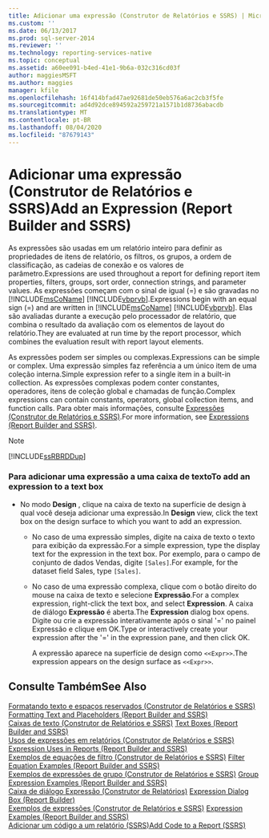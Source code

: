 ```yaml
---
title: Adicionar uma expressão (Construtor de Relatórios e SSRS) | Microsoft Docs
ms.custom: ''
ms.date: 06/13/2017
ms.prod: sql-server-2014
ms.reviewer: ''
ms.technology: reporting-services-native
ms.topic: conceptual
ms.assetid: a60ee091-b4ed-41e1-9b6a-032c316cd03f
author: maggiesMSFT
ms.author: maggies
manager: kfile
ms.openlocfilehash: 16f414bfad47ae92681de50eb576a6ac2cb3f5fe
ms.sourcegitcommit: ad4d92dce894592a259721a1571b1d8736abacdb
ms.translationtype: MT
ms.contentlocale: pt-BR
ms.lasthandoff: 08/04/2020
ms.locfileid: "87679143"
---
```

# <a name="add-an-expression-report-builder-and-ssrs"></a><span data-ttu-id="a3a0c-102">Adicionar uma expressão (Construtor de Relatórios e SSRS)</span><span class="sxs-lookup"><span data-stu-id="a3a0c-102">Add an Expression (Report Builder and SSRS)</span></span>
  <span data-ttu-id="a3a0c-103">As expressões são usadas em um relatório inteiro para definir as propriedades de itens de relatório, os filtros, os grupos, a ordem de classificação, as cadeias de conexão e os valores de parâmetro.</span><span class="sxs-lookup"><span data-stu-id="a3a0c-103">Expressions are used throughout a report for defining report item properties, filters, groups, sort order, connection strings, and parameter values.</span></span> <span data-ttu-id="a3a0c-104">As expressões começam com o sinal de igual (=) e são gravadas no [!INCLUDE[msCoName](../../includes/msconame-md.md)] [!INCLUDE[vbprvb](../../includes/vbprvb-md.md)].</span><span class="sxs-lookup"><span data-stu-id="a3a0c-104">Expressions begin with an equal sign (=) and are written in [!INCLUDE[msCoName](../../includes/msconame-md.md)] [!INCLUDE[vbprvb](../../includes/vbprvb-md.md)].</span></span> <span data-ttu-id="a3a0c-105">Elas são avaliadas durante a execução pelo processador de relatório, que combina o resultado da avaliação com os elementos de layout do relatório.</span><span class="sxs-lookup"><span data-stu-id="a3a0c-105">They are evaluated at run time by the report processor, which combines the evaluation result with report layout elements.</span></span>  
  
 <span data-ttu-id="a3a0c-106">As expressões podem ser simples ou complexas.</span><span class="sxs-lookup"><span data-stu-id="a3a0c-106">Expressions can be simple or complex.</span></span> <span data-ttu-id="a3a0c-107">Uma expressão simples faz referência a um único item de uma coleção interna.</span><span class="sxs-lookup"><span data-stu-id="a3a0c-107">Simple expression refer to a single item in a built-in collection.</span></span> <span data-ttu-id="a3a0c-108">As expressões complexas podem conter constantes, operadores, itens de coleção global e chamadas de função.</span><span class="sxs-lookup"><span data-stu-id="a3a0c-108">Complex expressions can contain constants, operators, global collection items, and function calls.</span></span> <span data-ttu-id="a3a0c-109">Para obter mais informações, consulte [Expressões &#40;Construtor de Relatórios e SSRS&#41;](expressions-report-builder-and-ssrs.md).</span><span class="sxs-lookup"><span data-stu-id="a3a0c-109">For more information, see [Expressions &#40;Report Builder and SSRS&#41;](expressions-report-builder-and-ssrs.md).</span></span>  
  
> [!NOTE]  
>  [!INCLUDE[ssRBRDDup](../../includes/ssrbrddup-md.md)]  
  
### <a name="to-add-an-expression-to-a-text-box"></a><span data-ttu-id="a3a0c-110">Para adicionar uma expressão a uma caixa de texto</span><span class="sxs-lookup"><span data-stu-id="a3a0c-110">To add an expression to a text box</span></span>  
  
-   <span data-ttu-id="a3a0c-111">No modo **Design** , clique na caixa de texto na superfície de design à qual você deseja adicionar uma expressão.</span><span class="sxs-lookup"><span data-stu-id="a3a0c-111">In **Design** view, click the text box on the design surface to which you want to add an expression.</span></span>  
  
    -   <span data-ttu-id="a3a0c-112">No caso de uma expressão simples, digite na caixa de texto o texto para exibição da expressão.</span><span class="sxs-lookup"><span data-stu-id="a3a0c-112">For a simple expression, type the display text for the expression in the text box.</span></span> <span data-ttu-id="a3a0c-113">Por exemplo, para o campo de conjunto de dados Vendas, digite `[Sales]`.</span><span class="sxs-lookup"><span data-stu-id="a3a0c-113">For example, for the dataset field Sales, type `[Sales]`.</span></span>  
  
    -   <span data-ttu-id="a3a0c-114">No caso de uma expressão complexa, clique com o botão direito do mouse na caixa de texto e selecione **Expressão**.</span><span class="sxs-lookup"><span data-stu-id="a3a0c-114">For a complex expression, right-click the text box, and select **Expression**.</span></span> <span data-ttu-id="a3a0c-115">A caixa de diálogo **Expressão** é aberta.</span><span class="sxs-lookup"><span data-stu-id="a3a0c-115">The **Expression** dialog box opens.</span></span> <span data-ttu-id="a3a0c-116">Digite ou crie a expressão interativamente após o sinal '=' no painel Expressão e clique em OK.</span><span class="sxs-lookup"><span data-stu-id="a3a0c-116">Type or interactively create your expression after the '=' in the expression pane, and then click OK.</span></span>  
  
         <span data-ttu-id="a3a0c-117">A expressão aparece na superfície de design como `<<Expr>>`.</span><span class="sxs-lookup"><span data-stu-id="a3a0c-117">The expression appears on the design surface as `<<Expr>>`.</span></span>  
  
## <a name="see-also"></a><span data-ttu-id="a3a0c-118">Consulte Também</span><span class="sxs-lookup"><span data-stu-id="a3a0c-118">See Also</span></span>  
 <span data-ttu-id="a3a0c-119">[Formatando texto e espaços reservados &#40;Construtor de Relatórios e SSRS&#41;](formatting-text-and-placeholders-report-builder-and-ssrs.md) </span><span class="sxs-lookup"><span data-stu-id="a3a0c-119">[Formatting Text and Placeholders &#40;Report Builder and SSRS&#41;](formatting-text-and-placeholders-report-builder-and-ssrs.md) </span></span>  
 <span data-ttu-id="a3a0c-120">[Caixas de texto &#40;Construtor de Relatórios e SSRS&#41;](text-boxes-report-builder-and-ssrs.md) </span><span class="sxs-lookup"><span data-stu-id="a3a0c-120">[Text Boxes &#40;Report Builder and SSRS&#41;](text-boxes-report-builder-and-ssrs.md) </span></span>  
 <span data-ttu-id="a3a0c-121">[Usos de expressões em relatórios &#40;Construtor de Relatórios e SSRS&#41;](expression-uses-in-reports-report-builder-and-ssrs.md) </span><span class="sxs-lookup"><span data-stu-id="a3a0c-121">[Expression Uses in Reports &#40;Report Builder and SSRS&#41;](expression-uses-in-reports-report-builder-and-ssrs.md) </span></span>  
 <span data-ttu-id="a3a0c-122">[Exemplos de equações de filtro &#40;Construtor de Relatórios e SSRS&#41;](filter-equation-examples-report-builder-and-ssrs.md) </span><span class="sxs-lookup"><span data-stu-id="a3a0c-122">[Filter Equation Examples &#40;Report Builder and SSRS&#41;](filter-equation-examples-report-builder-and-ssrs.md) </span></span>  
 <span data-ttu-id="a3a0c-123">[Exemplos de expressões de grupo &#40;Construtor de Relatórios e SSRS&#41;](expression-examples-report-builder-and-ssrs.md) </span><span class="sxs-lookup"><span data-stu-id="a3a0c-123">[Group Expression Examples &#40;Report Builder and SSRS&#41;](expression-examples-report-builder-and-ssrs.md) </span></span>  
 <span data-ttu-id="a3a0c-124">[Caixa de diálogo Expressão &#40;Construtor de Relatórios&#41;](../expression-dialog-box-report-builder.md) </span><span class="sxs-lookup"><span data-stu-id="a3a0c-124">[Expression Dialog Box &#40;Report Builder&#41;](../expression-dialog-box-report-builder.md) </span></span>  
 <span data-ttu-id="a3a0c-125">[Exemplos de expressões &#40;Construtor de Relatórios e SSRS&#41;](expression-examples-report-builder-and-ssrs.md) </span><span class="sxs-lookup"><span data-stu-id="a3a0c-125">[Expression Examples &#40;Report Builder and SSRS&#41;](expression-examples-report-builder-and-ssrs.md) </span></span>  
 [<span data-ttu-id="a3a0c-126">Adicionar um código a um relatório &#40;SSRS&#41;</span><span class="sxs-lookup"><span data-stu-id="a3a0c-126">Add Code to a Report &#40;SSRS&#41;</span></span>](add-code-to-a-report-ssrs.md)  
  
  

